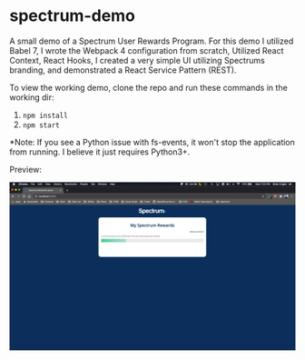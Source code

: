 # spectrum-demo

A small demo of a Spectrum User Rewards Program.  For this demo I utilized Babel 7, I wrote the Webpack 4 configuration from scratch, Utilized React Context, React Hooks, I created a very simple UI utilizing Spectrums branding, and demonstrated a React Service Pattern (REST).

To view the working demo, clone the repo and run these commands in the working dir:
1. `npm install`
2. `npm start`

*Note: If you see a Python issue with fs-events, it won't stop the application from running.  I believe it just requires Python3+.

Preview:

![Screenshot](spectrum-demo-screenshot.png)
